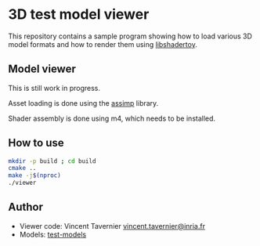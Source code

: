 # 3D test model viewer

This repository contains a sample program showing how to load various 3D model formats and
how to render them using [libshadertoy](https://gitlab.inria.fr/vtaverni/libshadertoy).

## Model viewer

This is still work in progress.

Asset loading is done using the [assimp](assimp/) library.

Shader assembly is done using m4, which needs to be installed.

## How to use

```bash
mkdir -p build ; cd build
cmake ..
make -j$(nproc)
./viewer
```

## Author

* Viewer code: Vincent Tavernier <vincent.tavernier@inria.fr>
* Models: [test-models](https://gitlab.inria.fr/vtaverni/test-models)
